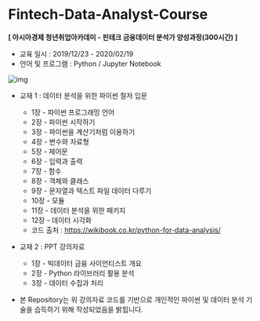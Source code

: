 # Fintech-Data-Analyst-Course



__[ 아시아경제 청년취업아카데미 - 핀테크 금융데이터 분석가 양성과정(300시간) ]__

- 교육 일시 : 2019/12/23 - 2020/02/19
- 언어 및 프로그램 : Python / Jupyter Notebook

![img](https://wikibook.co.kr/images/cover/s/9791158391126.jpg)

- 교재 1  : 데이터 분석을 위한 파이썬 철저 입문
  - 1장 - 파이썬 프로그래밍 언어
  - 2장 - 파이썬 시작하기
  - 3장 - 파이썬을 계산기처럼 이용하기
  - 4장 - 변수와 자료형
  - 5장 - 제어문
  - 6장 - 입력과 출력
  - 7장 - 함수
  - 8장 - 객체와 클래스
  - 9장 - 문자열과 텍스트 파일 데이터 다루기
  - 10장 - 모듈
  - 11장 - 데이터 분석을 위한 패키지
  - 12장 - 데이터 시각화
  - 코드 출처 : https://wikibook.co.kr/python-for-data-analysis/
  
  

- 교재 2 : PPT 강의자료

  - 1장 - 빅데이터 금융 사이언티스트 개요
  - 2장 - Python 라이브러리 활용 분석
  - 3장 - 데이터 수집과 처리

- 본 Repository는 위 강의자료 코드를 기반으로 개인적인 파이썬 및 데이터 분석 기술을 습득하기 위해 작성되었음을 밝힙니다.

  
